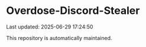 # Overdose-Discord-Stealer

Last updated: 2025-06-29 17:24:50

This repository is automatically maintained.
